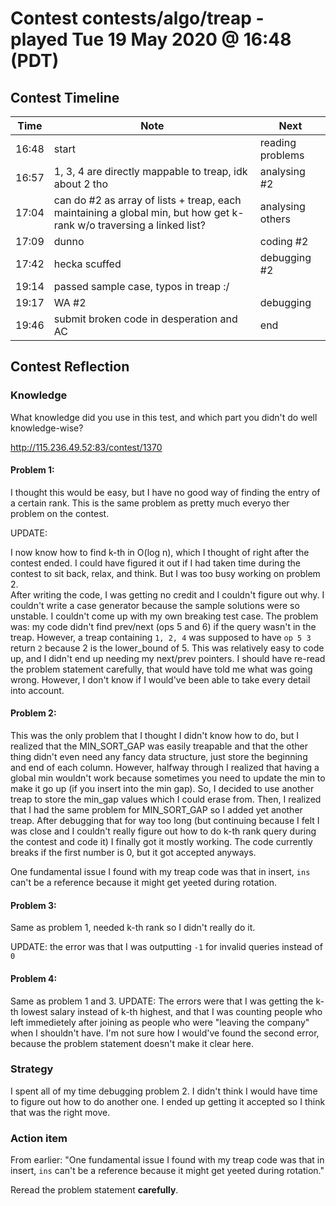 # Contest contests/algo/treap - played Tue 19 May 2020 @ 16:48 (PDT)

## Contest Timeline

| Time | Note | Next |
|----|----|----|
16:48 | start | reading problems
16:57 | 1, 3, 4 are directly mappable to treap, idk about 2 tho | analysing #2
17:04 | can do #2 as array of lists + treap, each maintaining a global min, but how get k-rank w/o traversing a linked list? | analysing others
17:09 | dunno | coding #2
17:42 | hecka scuffed | debugging #2
19:14 | passed sample case, typos in treap :/
19:17 | WA #2 | debugging
19:46 | submit broken code in desperation and AC | end

## Contest Reflection

### Knowledge
What knowledge did you use in this test, and which part you didn't do well knowledge-wise?

http://115.236.49.52:83/contest/1370
#### Problem 1:

I thought this would be easy, but I have no good way of finding the entry of a certain rank.
This is the same problem as pretty much everyo ther problem on the contest.

UPDATE:

I now know how to find k-th in O(log n), which I thought of right after the contest ended.
I could have figured it out if I had taken time during the contest to sit back, relax, and think.
But I was too busy working on problem 2.  
After writing the code, I was getting no credit and I couldn't figure out why.
I couldn't write a case generator because the sample solutions were so unstable.
I couldn't come up with my own breaking test case.
The problem was: my code didn't find prev/next (ops 5 and 6) if the query wasn't in the treap.
However, a treap containing `1, 2, 4` was supposed to have `op 5 3` return `2` because 2 is the lower_bound of 5.
This was relatively easy to code up, and I didn't end up needing my next/prev pointers.
I should have re-read the problem statement carefully, that would have told me what was going wrong.
However, I don't know if I would've been able to take every detail into account.

#### Problem 2:

This was the only problem that I thought I didn't know how to do, but I realized that the MIN_SORT_GAP was easily treapable and that the other thing didn't even need any fancy data structure, just store the beginning and end of each column.
However, halfway through I realized that having a global min wouldn't work because sometimes you need to update the min to make it go up (if you insert into the min gap). So, I decided to use another treap to store the min_gap values which I could erase from.
Then, I realized that I had the same problem for MIN_SORT_GAP so I added yet another treap.
After debugging that for way too long (but continuing because I felt I was close and I couldn't really figure out how to do k-th rank query during the contest and code it) I finally got it mostly working.
The code currently breaks if the first number is 0, but it got accepted anyways.

One fundamental issue I found with my treap code was that in insert, `ins` can't be a reference because it might get yeeted during rotation.

#### Problem 3:

Same as problem 1, needed k-th rank so I didn't really do it.

UPDATE:
the error was that I was outputting `-1` for invalid queries instead of `0`

#### Problem 4:

Same as problem 1 and 3.
UPDATE:
The errors were that I was getting the k-th lowest salary instead of k-th highest,
and that I was counting people who left immedietely after joining as people who were "leaving the company" when I shouldn't have.
I'm not sure how I would've found the second error, because the problem statement doesn't make it clear here.

### Strategy
I spent all of my time debugging problem 2. I didn't think I would have time to figure out how to do another one. I ended up getting it accepted so I think that was the right move.

### Action item

From earlier: "One fundamental issue I found with my treap code was that in insert, `ins` can't be a reference because it might get yeeted during rotation."

Reread the problem statement **carefully**.

